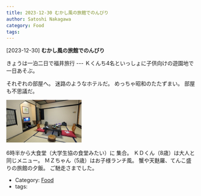 ```yaml
---
title: 2023-12-30 むかし風の旅館でのんびり
author: Satoshi Nakagawa
category: Food
tags: 
---
```


[2023-12-30] **むかし風の旅館でのんびり** 

 きょうは一泊二日で福井旅行 ---
Ｋくんち4名といっしょに子供向けの遊園地で
一日あそぶ。

 それぞれの部屋へ。
迷路のようなホテルだ。
めっちゃ昭和のたたずまい。
部屋も不思議だ。

<img src="pict/2023-12-30-ryokan-pub.jpg" alt="旅館" width="200"/>

 6時半から大食堂（大学生協の食堂みたい）に
集合。
ＫＤくん（8歳）は大人と同じメニュー。
ＭＺちゃん（5歳）はお子様ランチ風。
蟹や天麩羅、てんこ盛りの旅館の夕飯。
ご馳走さまでした。

- Category: [Food](https://merapano.github.io/categories.html#Food)
- tags: 
